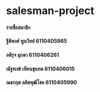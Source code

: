 # salesman-project
#### รายชื่อสมาชิก
#### ฐิติพงศ์ พูนวิทย์ 6110405965
#### อดิรุจ  มุกดา 6110406261
#### ณัฐพงษ์ เหียนขุนทด 6110406015
#### ณธกฤต ลลิตพุฒิโชค 6110405990
